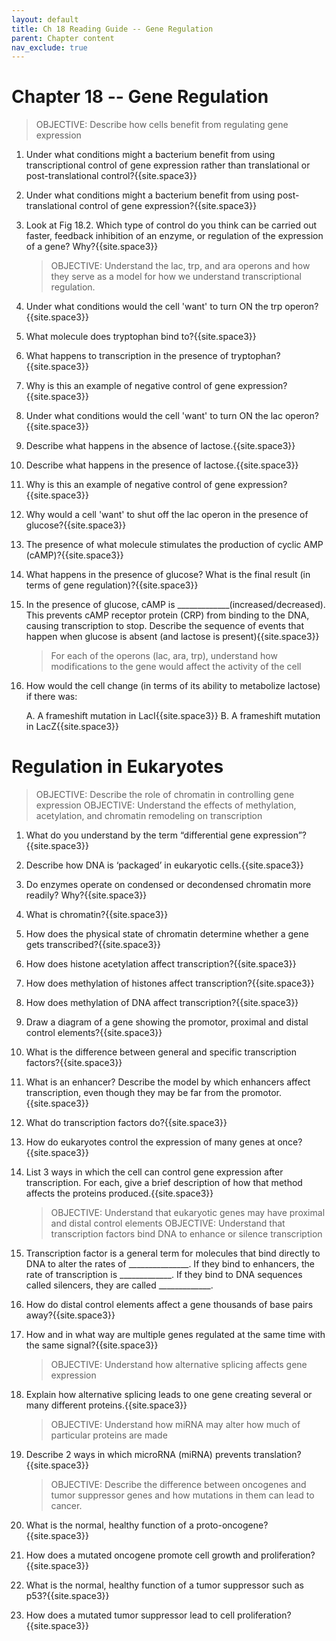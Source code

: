 ```yaml
---
layout: default
title: Ch 18 Reading Guide -- Gene Regulation
parent: Chapter content
nav_exclude: true
---
```



# Chapter 18 -- Gene Regulation

> OBJECTIVE: Describe how cells benefit from regulating gene expression

1. Under what conditions might a bacterium benefit from using transcriptional control of gene expression rather than translational or post-translational control?{{site.space3}}
2. Under what conditions might a bacterium benefit from using post-translational control of gene expression?{{site.space3}}
3. Look at Fig 18.2. Which type of control do you think can be carried out faster, feedback inhibition of an enzyme, or regulation of the expression of a gene? Why?{{site.space3}}

    > OBJECTIVE: Understand the lac, trp, and ara operons and how they serve as a model for how we understand transcriptional regulation.

1. Under what conditions would the cell 'want' to turn ON the trp operon?{{site.space3}}
2. What molecule does tryptophan bind to?{{site.space3}}
3. What happens to transcription in the presence of tryptophan?{{site.space3}}
4. Why is this an example of negative control of gene expression?{{site.space3}}
5. Under what conditions would the cell 'want' to turn ON the lac operon?{{site.space3}}
6. Describe what happens in the absence of lactose.{{site.space3}}
7. Describe what happens in the presence of lactose.{{site.space3}}
8. Why is this an example of negative control of gene expression?{{site.space3}}
9. Why would a cell 'want' to shut off the lac operon in the presence of glucose?{{site.space3}}
10. The presence of what molecule stimulates the production of cyclic AMP (cAMP)?{{site.space3}}
11. What happens in the presence of glucose? What is the final result (in terms of gene regulation)?{{site.space3}}
12. In the presence of glucose, cAMP is _____________(increased/decreased). This prevents cAMP receptor protein (CRP) from binding to the DNA, causing transcription to stop. Describe the sequence of events that happen when glucose is absent (and lactose is present){{site.space3}}

    > For each of the operons (lac, ara, trp), understand how modifications to the gene would affect the activity of the cell

7. How would the cell change (in terms of its ability to metabolize lactose) if there was:

    A. A frameshift mutation in LacI{{site.space3}}
    B. A frameshift mutation in LacZ{{site.space3}}

# Regulation in Eukaryotes

> OBJECTIVE: Describe the role of chromatin in controlling gene expression
> OBJECTIVE: Understand the effects of methylation, acetylation, and chromatin remodeling on transcription

1. What do you understand by the term “differential gene expression”?{{site.space3}}
2. Describe how DNA is ‘packaged’ in eukaryotic cells.{{site.space3}}
3. Do enzymes operate on condensed or decondensed chromatin more readily? Why?{{site.space3}}
4. What is chromatin?{{site.space3}}
2. How does the physical state of chromatin determine whether a gene gets transcribed?{{site.space3}}
3. How does histone acetylation affect transcription?{{site.space3}}
4. How does methylation of histones affect transcription?{{site.space3}}
5. How does methylation of DNA affect transcription?{{site.space3}}
6. Draw a diagram of a gene showing the promotor, proximal and distal control elements?{{site.space3}}
7. What is the difference between general and specific transcription factors?{{site.space3}}
8. What is an enhancer? Describe the model by which enhancers affect transcription, even though they may be far from the promotor.{{site.space3}}
9. What do transcription factors do?{{site.space3}}
10. How do eukaryotes control the expression of many genes at once?{{site.space3}}
11. List 3 ways in which the cell can control gene expression after transcription. For each, give a brief description of how that method affects the proteins produced.{{site.space3}}

    > OBJECTIVE: Understand that eukaryotic genes may have proximal and distal control elements
    > OBJECTIVE: Understand that transcription factors bind DNA to enhance or silence transcription

        
10. Transcription factor is a general term for molecules that bind directly to DNA to alter the rates of \_\_\_\_\_\_\_\_\_\_\_\_\_\_\_. If they bind to enhancers, the rate of transcription is \_\_\_\_\_\_\_\_\_\_\_\_\_. If they bind to DNA sequences called silencers, they are called \_\_\_\_\_\_\_\_\_\_\_\_\_.
11. How do distal control elements affect a gene thousands of base pairs away?{{site.space3}}
12. How and in what way are multiple genes regulated at the same time with the same signal?{{site.space3}}

    > OBJECTIVE: Understand how alternative splicing affects gene expression
      
13. Explain how alternative splicing leads to one gene creating several or many different proteins.{{site.space3}}

    > OBJECTIVE: Understand how miRNA may alter how much of particular proteins are made
        
14. Describe 2 ways in which microRNA (miRNA) prevents translation?{{site.space3}}

    > OBJECTIVE: Describe the difference between oncogenes and tumor suppressor genes and how mutations in them can lead to cancer.
        
15. What is the normal, healthy function of a proto-oncogene?{{site.space3}}
16. How does a mutated oncogene promote cell growth and proliferation?{{site.space3}}
17. What is the normal, healthy function of a tumor suppressor such as p53?{{site.space3}}
18. How does a mutated tumor suppressor lead to cell proliferation?{{site.space3}}
